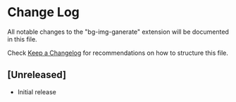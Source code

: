 # Change Log

All notable changes to the "bg-img-ganerate" extension will be documented in this file.

Check [Keep a Changelog](http://keepachangelog.com/) for recommendations on how to structure this file.

## [Unreleased]

- Initial release